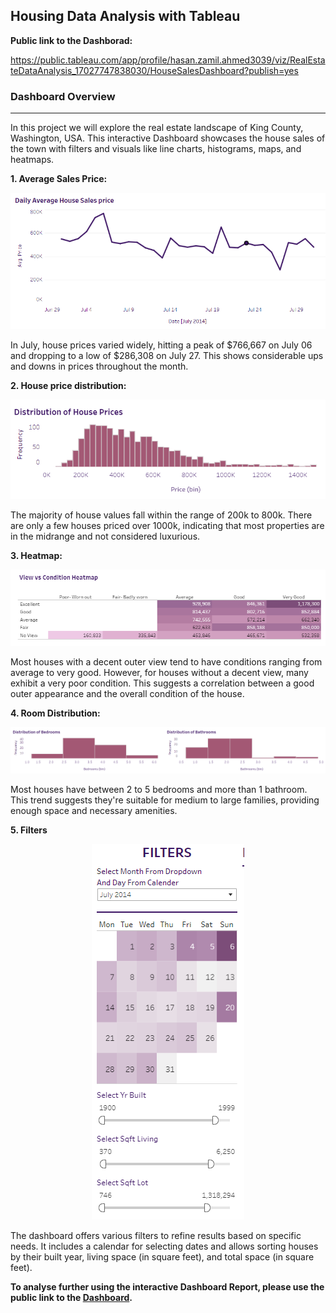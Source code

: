 ## Housing Data Analysis with Tableau

**Public link to the Dashborad:** 

<a href="https://public.tableau.com/app/profile/hasan.zamil.ahmed3039/viz/RealEstateDataAnalysis_17027747838030/HouseSalesDashboard?publish=yes" target="_blank">https://public.tableau.com/app/profile/hasan.zamil.ahmed3039/viz/RealEstateDataAnalysis_17027747838030/HouseSalesDashboard?publish=yes</a>


### Dashboard Overview
***

In this project we will explore the real estate landscape of King County, Washington, USA. This interactive Dashboard showcases the house sales of the town with filters and visuals like line charts, histograms, maps, and heatmaps.

**1. Average Sales Price:**

![GitHub Logo](/Images/1.png)


In July, house prices varied widely, hitting a peak of $766,667 on July 06 and dropping to a low of $286,308 on July 27. This shows considerable ups and downs in prices throughout the month. 


**2. House price distribution:**

![GitHub Logo](/Images/2.png)

The majority of house values fall within the range of 200k to 800k. There are only a few houses priced over 1000k, indicating that most properties are in the midrange and not considered luxurious.


**3. Heatmap:**

![GitHub Logo](/Images/6.png)

Most houses with a decent outer view tend to have conditions ranging from average to very good. However, for houses without a decent view, many exhibit a very poor condition. This suggests a correlation between a good outer appearance and the overall condition of the house.

**4. Room Distribution:**

![GitHub Logo](/Images/4.png)

Most houses have between 2 to 5 bedrooms and more than 1 bathroom. This trend suggests they're suitable for medium to large families, providing enough space and necessary amenities.

**5. Filters**

<p align="center"> <img src="/Images/5.png"> </p>

The dashboard offers various filters to refine results based on specific needs. It includes a calendar for selecting dates and allows sorting houses by their built year, living space (in square feet), and total space (in square feet). 


**To analyse further using the interactive Dashboard Report, please use the public link to the <a href="https://public.tableau.com/app/profile/hasan.zamil.ahmed3039/viz/RealEstateDataAnalysis_17027747838030/HouseSalesDashboard?publish=yes" target="_blank">Dashboard</a>.** 


